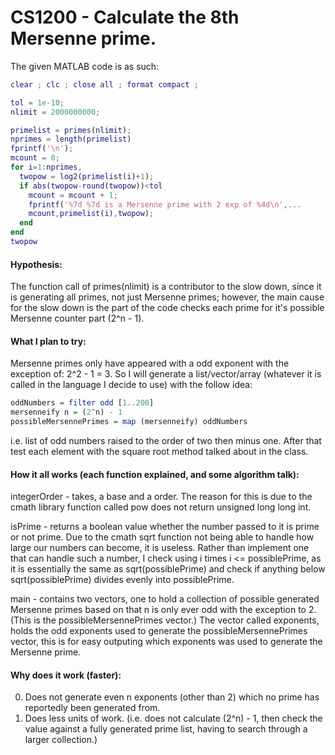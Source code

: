 # CS1200 - Calculate the 8th Mersenne prime.

The given MATLAB code is as such:
```MATLAB
clear ; clc ; close all ; format compact ;

tol = 1e-10;
nlimit = 2000000000;

primelist = primes(nlimit);
nprimes = length(primelist)
fprintf('\n');
mcount = 0;
for i=1:nprimes,
  twopow = log2(primelist(i)+1);
  if abs(twopow-round(twopow))<tol
    mcount = mcount + 1;
    fprintf('%7d %7d is a Mersenne prime with 2 exp of %4d\n',...
    mcount,primelist(i),twopow);
  end
end
twopow
```

#### Hypothesis:
The function call of primes(nlimit) is a contributor to the slow down, since
it is generating all primes, not just Mersenne primes; however, the main
cause for the slow down is the part of the code checks each prime for
it's possible Mersenne counter part (2^n - 1).

#### What I plan to try:
Mersenne primes only have appeared with a odd exponent with the exception of:
2^2 - 1 = 3. So I will generate a list/vector/array
(whatever it is called in the language I decide to use) with the follow idea:
```Haskell
oddNumbers = filter odd [1..200]
mersenneify n = (2^n) - 1
possibleMersennePrimes = map (mersenneify) oddNumbers
```
i.e. list of odd numbers raised to the order of two
then minus one. After that test each element with the
square root method talked about in the class.

#### How it all works (each function explained, and some algorithm talk):
integerOrder - takes, a base and a order. The reason for this is due to the
cmath library function called pow does not return unsigned long long int.

isPrime - returns a boolean value whether the number passed to it is prime
or not prime. Due to the cmath sqrt function not being able to handle how
large our numbers can become, it is useless. Rather than implement one that
can handle such a number, I check using i times i <= possiblePrime, as it is
essentially the same as sqrt(possiblePrime) and check if anything below
sqrt(possiblePrime) divides evenly into possiblePrime.

main - contains two vectors, one to hold a collection of possible generated
Mersenne primes based on that n is only ever odd with the exception to 2. (This
is the possibleMersennePrimes vector.) The vector called exponents, holds the
odd exponents used to generate the possibleMersennePrimes vector, this is for
easy outputing which exponents was used to generate the Mersenne prime.

#### Why does it work (faster):
0. Does not generate even n exponents (other than 2) which no prime has
reportedly been generated from.
1. Does less units of work. (i.e. does not calculate (2^n) - 1, then check the
value against a fully generated prime list, having to search through a larger
collection.)